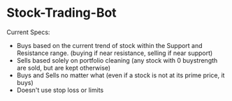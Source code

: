 # Stock-Trading-Bot
Current Specs:
- Buys based on the current trend of stock within the Support and Resistance range. (buying if near resistance, selling if near support)
- Sells based solely on portfolio cleaning (any stock with 0 buystrength are sold, but are kept otherwise)
- Buys and Sells no matter what (even if a stock is not at its prime price, it buys)
- Doesn't use stop loss or limits
